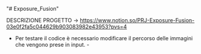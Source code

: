 "# Exposure_Fusion" 

DESCRIZIONE PROGETTO -> https://www.notion.so/PRJ-Exposure-Fusion-03e0f2fa5c044629b903083982e43953?pvs=4

 - Per testare il codice è necessario modificare il percorso delle immagini che vengono prese in input. - 
